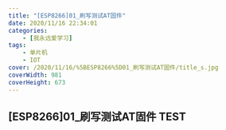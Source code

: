```yaml
---
title: "[ESP8266]01_刷写测试AT固件"
date: 2020/11/16 22:34:01
categories: 
    - [我永远爱学习]
tags: 
    - 单片机
    - IOT
cover: /2020/11/16/%5BESP8266%5D01_刷写测试AT固件/title_s.jpg
coverWidth: 981
coverHeight: 673
---
```


## [ESP8266]01_刷写测试AT固件 TEST 